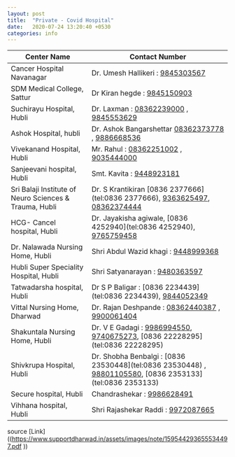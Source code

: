 ```yaml
---
layout: post
title:  "Private - Covid Hospital"
date:   2020-07-24 13:20:40 +0530
categories: info
---
```

| Center Name  | Contact Number |
| ------------- | ------------- |
| Cancer Hospital Navanagar  | Dr. Umesh Hallikeri : [9845303567](tel:9845303567)   |
| SDM Medical College, Sattur  |Dr Kiran hegde : [9845150903](tel:9845150903)  |
| Suchirayu Hospital, Hubli  | Dr. Laxman : [08362239000](tel:08362239000) , [9845553629](tel:9845553629)  |
| Ashok Hospital, hubli| Dr. Ashok Bangarshettar [08362373778](tel:08362373778) , [9886668536](tel:9886668536) |
| Vivekanand Hospital, Hubli  | Mr. Rahul : [08362251002](tel:08362251002) , [9035444000](tel:9035444000)  |
| Sanjeevani hospital, Hubli  | Smt. Kavita : [9448923181](tel:9448923181)  |
| Sri Balaji Institute of Neuro Sciences & Trauma, Hubli  | Dr. S Krantikiran [0836 2377666](tel:0836 2377666), [9363625497](tel:9363625497), [08362374444](tel:08362374444)  |
| HCG- Cancel hospital, Hubli  | Dr. Jayakisha agiwale, [0836 4252940](tel:0836 4252940), [9765759458](tel:9765759458)  |
| Dr. Nalawada Nursing Home, Hubli  | Shri Abdul Wazid khagi : [9448999368](tel:9448999368)  |
| Hubli Super Speciality Hospital, Hubli  | Shri Satyanarayan : [9480363597](tel:9480363597) |
| Tatwadarsha hospital, Hubli  | Dr S P Baligar : [0836 2234439](tel:0836 2234439), [9844052349](tel:9844052349)  |
| Vittal Nursing Home, Dharwad  | Dr. Rajan Deshpande : [08362440387](tel:08362440387) , [9900061404](tel:9900061404)  |
| Shakuntala Nursing Home, Hubli  | Dr. V E Gadagi : [9986994550](tel:9986994550), [9740675273](tel:9740675273), [0836 22228295](tel:0836 22228295)   |
| Shivkrupa Hospital, Hubli  | Dr. Shobha Benbalgi : [0836 23530448](tel:0836 23530448) , [98801105580](tel:98801105580), [0836 2353133](tel:0836 2353133)   |
| Secure hospital, Hubli  | Chandrashekar : [9986628491](tel:9986628491)  |
| Vihhana hospital, Hubli  | Shri Rajashekar Raddi : [9972087665](tel:9972087665)  |


source [Link]((https://www.supportdharwad.in/assets/images/note/159544293655534497.pdf ))
